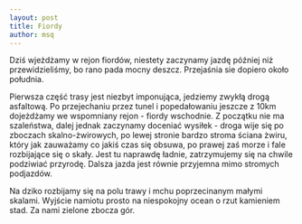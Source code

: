 ```yaml
---
layout: post
title: Fiordy
author: msq
---
```

Dziś wjeżdżamy w rejon fiordów, niestety zaczynamy jazdę później niż przewidzieliśmy, bo rano pada mocny deszcz. Przejaśnia sie dopiero około południa. 

Pierwsza część trasy jest niezbyt imponująca, jedziemy zwykłą drogą asfaltową. Po przejechaniu przez tunel i popedałowaniu jeszcze z 10km dojeżdżamy we wspomniany rejon - fiordy wschodnie. Z początku nie ma szaleństwa, dalej jednak zaczynamy doceniać wysiłek - droga wije się po zboczach skalno-żwirowych, po lewej stronie bardzo stroma ściana żwiru, który jak zauważamy co jakiś czas się obsuwa, po prawej zaś morze i fale rozbijające się o skały. Jest tu naprawdę ładnie, zatrzymujemy się na chwile podziwiać przyrodę. Dalsza jazda jest równie przyjemna mimo stromych podjazdów. 

Na dziko rozbijamy się na polu trawy i mchu poprzecinanym małymi skalami. Wyjście namiotu prosto na niespokojny ocean o rzut kamieniem stad. Za nami zielone zbocza gór. 

